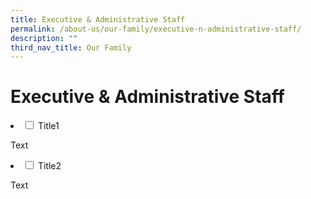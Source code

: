 ```yaml
---
title: Executive & Administrative Staff
permalink: /about-us/our-family/executive-n-administrative-staff/
description: ""
third_nav_title: Our Family
---
```

# Executive &amp; Administrative Staff




<li>
    <input id="accordion1" type="checkbox">
    <label for="accordion1">Title1</label>
    <div>
      <p>Text</p>
      <p>
      
</p>	
  </div>
	</li>
<li>
    <input id="accordion2" type="checkbox">
    <label for="accordion2">Title2</label>
    <div>
      <p>Text</p>
      <p>
      
</p>	
  </div>
	</li>